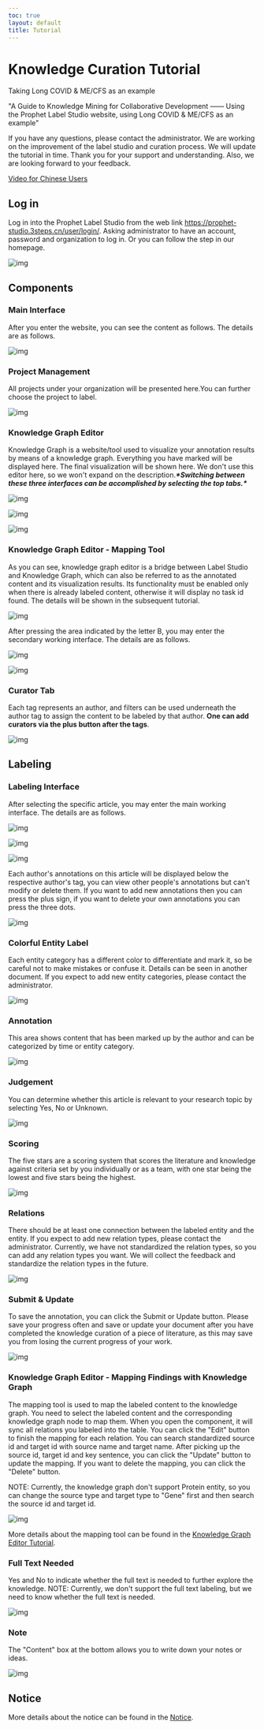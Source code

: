 ```yaml
---
toc: true
layout: default
title: Tutorial
---
```


# Knowledge Curation Tutorial

Taking Long COVID & ME/CFS as an example

"A Guide to Knowledge Mining for Collaborative Development —— Using the Prophet Label Studio website, using Long COVID & ME/CFS as an example"

If you have any questions, please contact the administrator. We are working on the improvement of the label studio and curation process. We will update the tutorial in time. Thank you for your support and understanding. Also, we are looking forward to your feedback.

<a href="https://www.bilibili.com/video/BV1S94y187ev/">Video for Chinese Users</a>

## Log in

Log in into the Prophet Label Studio from the web link https://prophet-studio.3steps.cn/user/login/. Asking administrator to have an account, password and organization to log in. Or you can follow the step in our homepage. 

![img](./assets/figure01.png) 

## Components

### Main Interface

After you enter the website, you can see the content as follows. The details are as follows.

![img](./assets/figure02.png) 


### Project Management

All projects under your organization will be presented here.You can further choose the project to label.

![img](./assets/figure04.png) 



### Knowledge Graph Editor

Knowledge Graph is a website/tool used to visualize your annotation results by means of a knowledge graph. Everything you have marked will be displayed here. The final visualization will be shown here. We don't use this editor here, so we won't expand on the description.***\*Switching between these three interfaces can be accomplished by selecting the top tabs.\****

![img](./assets/figure05.png) 

![img](./assets/figure06.png) 

![img](./assets/figure07.png) 


### Knowledge Graph Editor - Mapping Tool

As you can see, knowledge graph editor is a bridge between Label Studio and Knowledge Graph, which can also be referred to as the annotated content and its visualization results. Its functionality must be enabled only when there is already labeled content, otherwise it will display no task id found. The details will be shown in the subsequent tutorial.

![img](./assets/figure08.png) 


After pressing the area indicated by the letter B, you may enter the secondary working interface. The details are as follows.

![img](./assets/figure09.png) 

![img](./assets/figure10.png) 

### Curator Tab

Each tag represents an author, and filters can be used underneath the author tag to assign the content to be labeled by that author. **One can add curators via the plus button after the tags**.

![img](./assets/figure11.png) 


## Labeling

### Labeling Interface

After selecting the specific article, you may enter the main working interface. The details are as follows.

![img](./assets/figure13.png) 

![img](./assets/figure14_1.png)

![img](./assets/figure14_2.png)

Each author's annotations on this article will be displayed below the respective author's tag, you can view other people's annotations but can't modify or delete them. If you want to add new annotations then you can press the plus sign, if you want to delete your own annotations you can press the three dots.

![img](./assets/figure15.png) 


### Colorful Entity Label

Each entity category has a different color to differentiate and mark it, so be careful not to make mistakes or confuse it. Details can be seen in another document. If you expect to add new entity categories, please contact the administrator.

![img](./assets/figure16.png) 

 
### Annotation

This area shows content that has been marked up by the author and can be categorized by time or entity category.

![img](./assets/figure17.png) 

### Judgement

You can determine whether this article is relevant to your research topic by selecting Yes, No or Unknown.

![img](./assets/figure18.png) 

### Scoring

The five stars are a scoring system that scores the literature and knowledge against criteria set by you individually or as a team, with one star being the lowest and five stars being the highest.

![img](./assets/figure19.png) 

### Relations

There should be at least one connection between the labeled entity and the entity. If you expect to add new relation types, please contact the administrator. Currently, we have not standardized the relation types, so you can add any relation types you want. We will collect the feedback and standardize the relation types in the future.

![img](./assets/figure20.png) 

### Submit & Update

To save the annotation, you can click the Submit or Update button. Please save your progress often and save or update your document after you have completed the knowledge curation of a piece of literature, as this may save you from losing the current progress of your work.

![img](./assets/figure21.png) 

### Knowledge Graph Editor - Mapping Findings with Knowledge Graph

The mapping tool is used to map the labeled content to the knowledge graph. You need to select the labeled content and the corresponding knowledge graph node to map them. When you open the component, it will sync all relations you labeled into the table. You can click the "Edit" button to finish the mapping for each relation. You can search standardized source id and target id with source name and target name. After picking up the source id, target id and key sentence, you can click the "Update" button to update the mapping. If you want to delete the mapping, you can click the "Delete" button.

NOTE: Currently, the knowledge graph don't support Protein entity, so you can change the source type and target type to "Gene" first and then search the source id and target id.

![img](./assets/figure22.png) 

More details about the mapping tool can be found in the [Knowledge Graph Editor Tutorial](./kge.md).

### Full Text Needed

Yes and No to indicate whether the full text is needed to further explore the knowledge. NOTE: Currently, we don't support the full text labeling, but we need to know whether the full text is needed.

![img](./assets/figure23.png) 

### Note

The "Content" box at the bottom allows you to write down your notes or ideas.
 
![img](./assets/figure24.png) 


## Notice

More details about the notice can be found in the [Notice](./notice.md).
